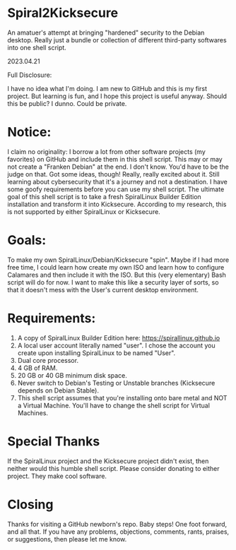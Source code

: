 # Spiral2Kicksecure
An amatuer's attempt at bringing "hardened" security to the Debian desktop. Really just a bundle or collection of different third-party softwares into one shell script.

2023.04.21

Full Disclosure:

I have no idea what I'm doing.  I am new to GitHub and this is my first project.  But learning is fun, and I hope this project is useful anyway. Should this be public? I dunno. Could be private.

# Notice:
I claim no originality: I borrow a lot from other software projects (my favorites) on GitHub and include them in this shell script. This may or may not create a "Franken Debian" at the end. I don't know. You'd have to be the judge on that. Got some ideas, though! Really, really excited about it. Still learning about cybersecurity that it's a journey and not a destination.  I have some goofy requirements before you can use my shell script. The ultimate goal of this shell script is to take a fresh SpiralLinux Builder Edition installation and transform it into Kicksecure. According to my research, this is not supported by either SpiralLinux or Kicksecure.

# Goals:
To make my own SpiralLinux/Debian/Kicksecure "spin". Maybe if I had more free time, I could learn how create my own ISO and learn how to configure Calamares and then include it with the ISO.  But this (very elementary) Bash script will do for now.  I want to make this like a security layer of sorts, so that it doesn't mess with the User's current desktop environment.

# Requirements:
1.  A copy of SpiralLinux Builder Edition here:  https://spirallinux.github.io 
2.  A local user account literally named "user". I chose the account you create upon installing SpiralLinux to be named "User".
3.  Dual core processor.
4.  4 GB of RAM.
5.  20 GB or 40 GB minimum disk space. 
6.  Never switch to Debian's Testing or Unstable branches (Kicksecure depends on Debian Stable).
7.  This shell script assumes that you're installing onto bare metal and NOT a Virtual Machine. You'll have to change the shell script for Virtual Machines.

# Special Thanks
If the SpiralLinux project and the Kicksecure project didn't exist, then neither would this humble shell script. Please consider donating to either project. They make cool software.

# Closing
Thanks for visiting a GitHub newborn's repo. Baby steps! One foot forward, and all that. If you have any problems, objections, comments, rants, praises, or suggestions, then please let me know.
